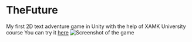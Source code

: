 # TheFuture
My first 2D text adventure game in Unity with the help of XAMK University course 
You can try it [here](https://darxiteya.itch.io/the-future)
![Screenshot of the game](file:///C:/Users/sudo/Desktop/TheFuture1.png)
